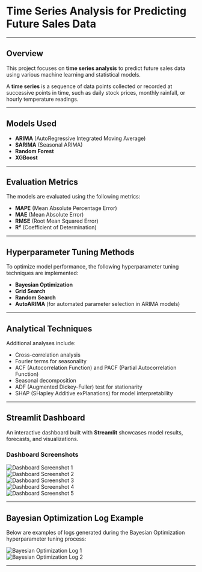 # Time Series Analysis for Predicting Future Sales Data

---

## Overview

This project focuses on **time series analysis** to predict future sales data using various machine learning and statistical models.

A **time series** is a sequence of data points collected or recorded at successive points in time, such as daily stock prices, monthly rainfall, or hourly temperature readings.

---

## Models Used

- **ARIMA** (AutoRegressive Integrated Moving Average)  
- **SARIMA** (Seasonal ARIMA)  
- **Random Forest**  
- **XGBoost**

---

## Evaluation Metrics

The models are evaluated using the following metrics:

- **MAPE** (Mean Absolute Percentage Error)  
- **MAE** (Mean Absolute Error)  
- **RMSE** (Root Mean Squared Error)  
- **R²** (Coefficient of Determination)

---

## Hyperparameter Tuning Methods

To optimize model performance, the following hyperparameter tuning techniques are implemented:

- **Bayesian Optimization**  
- **Grid Search**  
- **Random Search**  
- **AutoARIMA** (for automated parameter selection in ARIMA models)

---

## Analytical Techniques

Additional analyses include:

- Cross-correlation analysis  
- Fourier terms for seasonality  
- ACF (Autocorrelation Function) and PACF (Partial Autocorrelation Function)  
- Seasonal decomposition  
- ADF (Augmented Dickey-Fuller) test for stationarity  
- SHAP (SHapley Additive exPlanations) for model interpretability

---

## Streamlit Dashboard

An interactive dashboard built with **Streamlit** showcases model results, forecasts, and visualizations.

### Dashboard Screenshots

![Dashboard Screenshot 1](https://github.com/user-attachments/assets/e42ddb25-53b7-440d-b47e-5e95df3d7f6b)  
![Dashboard Screenshot 2](https://github.com/user-attachments/assets/ff87be8d-d1f3-4b50-988b-6a09d2837c52)  
![Dashboard Screenshot 3](https://github.com/user-attachments/assets/be40f234-8574-4e1a-af9e-13401f55d72e)  
![Dashboard Screenshot 4](https://github.com/user-attachments/assets/0e476de8-7071-4cdd-b299-a83dacff9740)  
![Dashboard Screenshot 5](https://github.com/user-attachments/assets/3e00a202-8ee2-455c-ada3-f4f890a7ab6f)

---

## Bayesian Optimization Log Example

Below are examples of logs generated during the Bayesian Optimization hyperparameter tuning process:

![Bayesian Optimization Log 1](https://github.com/user-attachments/assets/adb24f45-7313-4dfe-a306-bdb59791d545)  
![Bayesian Optimization Log 2](https://github.com/user-attachments/assets/905ae550-2e60-4260-ab10-f0ce078897e5)

---

